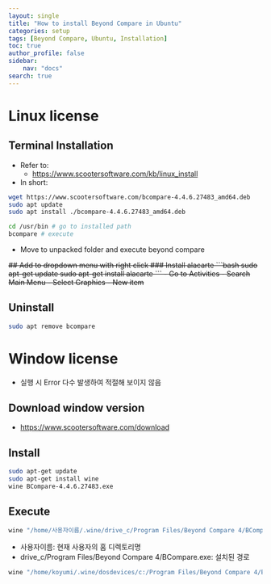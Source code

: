 ```yaml
---
layout: single
title: "How to install Beyond Compare in Ubuntu"
categories: setup
tags: [Beyond Compare, Ubuntu, Installation]
toc: true
author_profile: false
sidebar:
    nav: "docs"
search: true
---
```

# Linux license
## Terminal Installation
- Refer to:
    - https://www.scootersoftware.com/kb/linux_install
- In short:
```bash
wget https://www.scootersoftware.com/bcompare-4.4.6.27483_amd64.deb
sudo apt update
sudo apt install ./bcompare-4.4.6.27483_amd64.deb
```
```bash
cd /usr/bin # go to installed path
bcompare # execute
```
- Move to unpacked folder and execute beyond compare
<s>
## Add to dropdown menu with right click
### Install alacarte
```bash
sudo apt-get update
sudo apt-get install alacarte
```
- Go to Activities
- Search Main Menu
- Select Graphics
- New item
</s>

## Uninstall
```bash
sudo apt remove bcompare
```

# Window license
- 실행 시 Error 다수 발생하여 적절해 보이지 않음
## Download window version
- https://www.scootersoftware.com/download
## Install
```bash
sudo apt-get update
sudo apt-get install wine
wine BCompare-4.4.6.27483.exe
```
## Execute
```bash
wine "/home/사용자이름/.wine/drive_c/Program Files/Beyond Compare 4/BCompare.exe"
```
- 사용자이름: 현재 사용자의 홈 디렉토리명
- drive_c/Program Files/Beyond Compare 4/BCompare.exe: 설치된 경로
```bash
wine "/home/koyumi/.wine/dosdevices/c:/Program Files/Beyond Compare 4/BCompare.exe"
```
